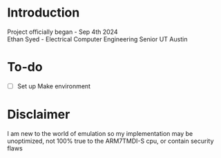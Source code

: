 # Introduction
Project officially began - Sep 4th 2024 <br>
Ethan Syed - Electrical Computer Engineering Senior UT Austin <br>

# To-do
- [ ] Set up Make environment

# Disclaimer
I am new to the world of emulation so my implementation may be unoptimized, not 100% true to the ARM7TMDI-S cpu, or contain security flaws <br>
